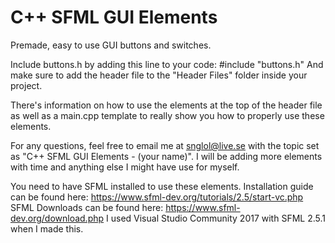 # C++ SFML GUI Elements
Premade, easy to use GUI buttons and switches.

Include buttons.h by adding this line to your code:
#include "buttons.h"
And make sure to add the header file to the "Header Files" folder inside your project.

There's information on how to use the elements at the top of the header file as well as a main.cpp template to really show you how to properly use these elements.

For any questions, feel free to email me at snglol@live.se with the topic set as "C++ SFML GUI Elements - (your name)".
I will be adding more elements with time and anything else I might have use for myself.

You need to have SFML installed to use these elements.
Installation guide can be found here: https://www.sfml-dev.org/tutorials/2.5/start-vc.php
SFML Downloads can be found here: https://www.sfml-dev.org/download.php
I used Visual Studio Community 2017 with SFML 2.5.1 when I made this.
